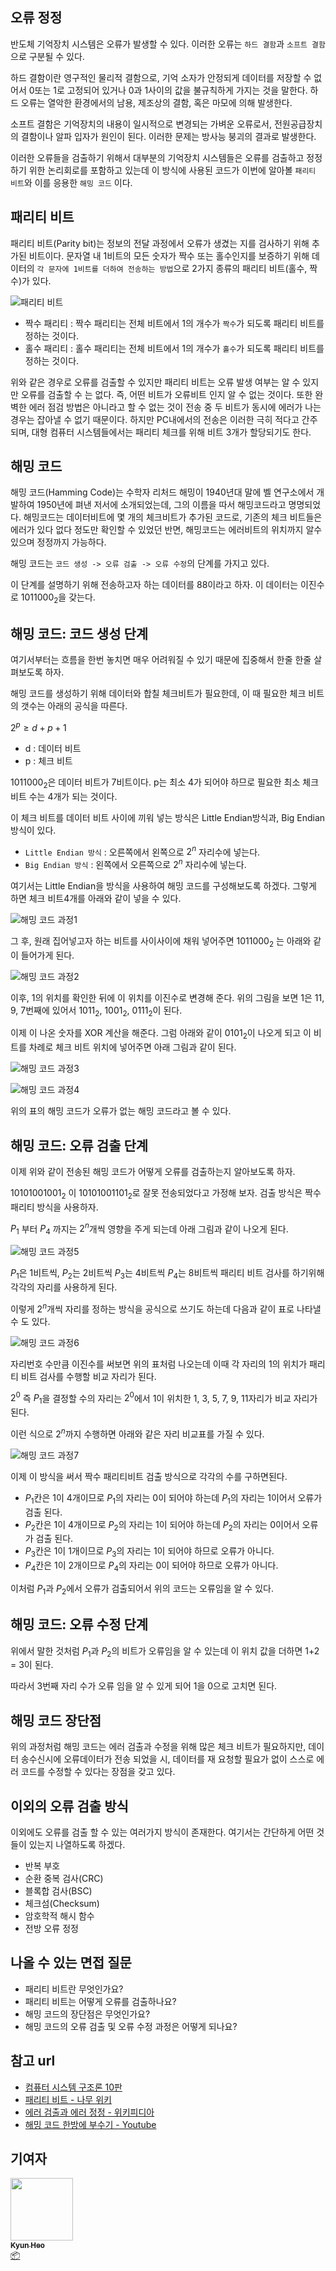 ## 오류 정정

반도체 기억장치 시스템은 오류가 발생할 수 있다. 이러한 오류는 `하드 결함`과 `소프트 결함`으로 구분될 수 있다.

하드 결함이란 영구적인 물리적 결함으로, 기억 소자가 안정되게 데이터를 저장할 수 없어서 0또는 1로 고정되어 있거나 0과 1사이의 값을 불규칙하게 가지는 것을 말한다. 하드 오류는 열악한 환경에서의 남용, 제조상의 결함, 혹은 마모에 의해 발생한다.

소프트 결함은 기억장치의 내용이 일시적으로 변경되는 가벼운 오류로서, 전원공급장치의 결함이나 알파 입자가 원인이 된다. 이러한 문제는 방사능 붕괴의 결과로 발생한다.

이러한 오류들을 검출하기 위해서 대부분의 기억장치 시스템들은 오류를 검출하고 정정하기 위한 논리회로를 포함하고 있는데 이 방식에 사용된 코드가 이번에 알아볼 `패리티 비트`와 이를 응용한 `해밍 코드` 이다.

## 패리티 비트

패리티 비트(Parity bit)는 정보의 전달 과정에서 오류가 생겼는 지를 검사하기 위해 추가된 비트이다. 문자열 내 1비트의 모든 숫자가 짝수 또는 홀수인지를 보증하기 위해 데이터의 `각 문자에 1비트를 더하여 전송하는 방법`으로 2가지 종류의 패리티 비트(홀수, 짝수)가 있다.

![패리티 비트](/img/computer_architecture_and_OS/parity_vs_hamming/parity.png)

- 짝수 패리티 : 짝수 패리티는 전체 비트에서 1의 개수가 `짝수`가 되도록 패리티 비트를 정하는 것이다.
- 홀수 패리티 : 홀수 패리티는 전체 비트에서 1의 개수가 `홀수`가 되도록 패리티 비트를 정하는 것이다.

위와 같은 경우로 오류를 검출할 수 있지만 패리티 비트는 오류 발생 여부는 알 수 있지만 오류를 검출할 수 는 없다. 즉, 어떤 비트가 오류비트 인지 알 수 없는 것이다. 또한 완벽한 에러 점검 방법은 아니라고 할 수 없는 것이 전송 중 두 비트가 동시에 에러가 나는 경우는 잡아낼 수 없기 때문이다. 하지만 PC내에서의 전송은 이러한 극히 적다고 간주되며, 대형 컴퓨터 시스템들에서는 패리티 체크를 위해 비트 3개가 할당되기도 한다.

## 해밍 코드

해밍 코드(Hamming Code)는 수학자 리처드 해밍이 1940년대 말에 벨 연구소에서 개발하여 1950년에 펴낸 저서에 소개되었는데, 그의 이름을 따서 해밍코드라고 명명되었다. 해밍코드는 데이터비트에 몇 개의 체크비트가 추가된 코드로, 기존의 체크 비트들은 에러가 있다 없다 정도만 확인할 수 있었던 반면, 해밍코드는 에러비트의 위치까지 알수 있으며 정정까지 가능하다.

해밍 코드는 `코드 생성 -> 오류 검출 -> 오류 수정`의 단계를 가지고 있다.

이 단계를 설명하기 위해 전송하고자 하는 데이터를 88이라고 하자. 이 데이터는 이진수로 $1011000_{2}$을 갖는다.

## 해밍 코드: 코드 생성 단계

여기서부터는 흐름을 한번 놓치면 매우 어려워질 수 있기 때문에 집중해서 한줄 한줄 살펴보도록 하자.

해밍 코드를 생성하기 위해 데이터와 합칠 체크비트가 필요한데, 이 때 필요한 체크 비트의 갯수는 아래의 공식을 따른다.

$2^{p}\geq d+p+1$

- d : 데이터 비트
- p : 체크 비트

$1011000_{2}$은 데이터 비트가 7비트이다. p는 최소 4가 되어야 하므로 필요한 최소 체크 비트 수는 4개가 되는 것이다.

이 체크 비트를 데이터 비트 사이에 끼워 넣는 방식은 Little Endian방식과, Big Endian 방식이 있다.

- `Little Endian 방식` : 오른쪽에서 왼쪽으로 $2^{n}$ 자리수에 넣는다.
- `Big Endian 방식` : 왼쪽에서 오른쪽으로 $2^{n}$ 자리수에 넣는다.

여기서는 Little Endian을 방식을 사용하여 해밍 코드를 구성해보도록 하겠다. 그렇게 하면 체크 비트4개를 아래와 같이 넣을 수 있다.

![해밍 코드 과정1](/img/computer_architecture_and_OS/parity_vs_hamming/process1.png)

그 후, 원래 집어넣고자 하는 비트를 사이사이에 채워 넣어주면 $1011000_{2}$ 는 아래와 같이 들어가게 된다.

![해밍 코드 과정2](/img/computer_architecture_and_OS/parity_vs_hamming/process2.png)

이후, 1의 위치를 확인한 뒤에 이 위치를 이진수로 변경해 준다. 위의 그림을 보면 1은 11, 9, 7번째에 있어서 $1011_{2}$, $1001_{2}$, $0111_{2}$이 된다.

이제 이 나온 숫자를 XOR 계산을 해준다. 그럼 아래와 같이 $0101_{2}$이 나오게 되고 이 비트를 차례로 체크 비트 위치에 넣어주면 아래 그림과 같이 된다.

![해밍 코드 과정3](/img/computer_architecture_and_OS/parity_vs_hamming/process3.png)

![해밍 코드 과정4](/img/computer_architecture_and_OS/parity_vs_hamming/process4.png)

위의 표의 해밍 코드가 오류가 없는 해밍 코드라고 볼 수 있다.

## 해밍 코드: 오류 검출 단계

이제 위와 같이 전송된 해밍 코드가 어떻게 오류를 검출하는지 알아보도록 하자.

$10101001001_{2}$ 이 $10101001101_{2}$로 잘못 전송되었다고 가정해 보자. 검출 방식은 짝수 패리티 방식을 사용하자.

$P_{1}$ 부터 $P_{4}$ 까지는 $2^{n}$개씩 영향을 주게 되는데 아래 그림과 같이 나오게 된다.

![해밍 코드 과정5](/img/computer_architecture_and_OS/parity_vs_hamming/process5.png)

$P_{1}$은 1비트씩, $P_{2}$는 2비트씩 $P_{3}$는 4비트씩 $P_{4}$는 8비트씩 패리티 비트 검사를 하기위해 각각의 자리를 사용하게 된다.

이렇게 $2^{n}$개씩 자리를 정하는 방식을 공식으로 쓰기도 하는데 다음과 같이 표로 나타낼 수 도 있다.

![해밍 코드 과정6](/img/computer_architecture_and_OS/parity_vs_hamming/process6.png)

자리번호 수만큼 이진수를 써보면 위의 표처럼 나오는데 이때 각 자리의 1의 위치가 패리티 비트 검사를 수행할 비교 자리가 된다.

$2^{0}$ 즉 $P_{1}$을 결정할 수의 자리는 $2^{0}$에서 1이 위치한 1, 3, 5, 7, 9, 11자리가 비교 자리가 된다.

이런 식으로 $2^{n}$까지 수행하면 아래와 같은 자리 비교표를 가질 수 있다.

![해밍 코드 과정7](/img/computer_architecture_and_OS/parity_vs_hamming/process7.png)

이제 이 방식을 써서 짝수 패리티비트 검출 방식으로 각각의 수를 구하면된다.

- $P_{1}$칸은 1이 4개이므로 $P_{1}$의 자리는 0이 되어야 하는데 $P_{1}$의 자리는 1이어서 오류가 검출 된다.
- $P_{2}$칸은 1이 4개이므로 $P_{2}$의 자리는 1이 되어야 하는데 $P_{2}$의 자리는 0이어서 오류가 검출 된다.
- $P_{3}$칸은 1이 1개이므로 $P_{3}$의 자리는 1이 되어야 하므로 오류가 아니다.
- $P_{4}$칸은 1이 2개이므로 $P_{4}$의 자리는 0이 되어야 하므로 오류가 아니다.

이처럼 $P_{1}$과 $P_{2}$에서 오류가 검출되어서 위의 코드는 오류임을 알 수 있다.

## 해밍 코드: 오류 수정 단계

위에서 말한 것처럼 $P_{1}$과 $P_{2}$의 비트가 오류임을 알 수 있는데 이 위치 값을 더하면 1+2 = 3이 된다.

따라서 3번째 자리 수가 오류 임을 알 수 있게 되어 1을 0으로 고치면 된다.

## 해밍 코드 장단점

위의 과정처럼 해밍 코드는 에러 검출과 수정을 위해 많은 체크 비트가 필요하지만, 데이터 송수신시에 오류데이터가 전송 되었을 시, 데이터를 재 요청할 필요가 없이 스스로 에러 코드를 수정할 수 있다는 장점을 갖고 있다.

## 이외의 오류 검출 방식

이외에도 오류를 검출 할 수 있는 여러가지 방식이 존재한다. 여기서는 간단하게 어떤 것들이 있는지 나열하도록 하겠다.

- 반복 부호
- 순환 중복 검사(CRC)
- 블록합 검사(BSC)
- 체크섬(Checksum)
- 암호학적 해시 함수
- 전방 오류 정정

## 나올 수 있는 면접 질문

- 패리티 비트란 무엇인가요?
- 패리티 비트는 어떻게 오류를 검출하나요?
- 해밍 코드의 장단점은 무엇인가요?
- 해밍 코드의 오류 검출 및 오류 수정 과정은 어떻게 되나요?

## 참고 url

- [컴퓨터 시스템 구조론 10판](http://www.yes24.com/Product/Goods/66792332)
- [패리티 비트 - 나무 위키](https://ko.wikipedia.org/wiki/%ED%8C%A8%EB%A6%AC%ED%8B%B0_%EB%B9%84%ED%8A%B8)
- [에러 검출과 에러 정정 - 위키피디아](https://en.wikipedia.org/wiki/Error_detection_and_correction)
- [해밍 코드 한방에 부수기 - Youtube](https://www.youtube.com/watch?v=YibWYvM0IP4)

## 기여자

<td align="center"><a href="http://kyun2da.dev"><img src="https://avatars.githubusercontent.com/u/50328132?v=4?s=100" width="100px;" alt=""/><br /><sub><b>Kyun Heo</b></sub></a><br /><a href="#platform-Kyun2da" title="Packaging/porting to new platform">📦</a></td>
